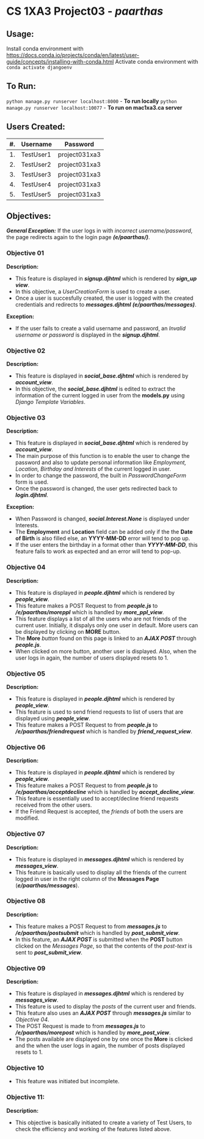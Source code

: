 # CS 1XA3 Project03 - ***paarthas***
## Usage:
Install conda environment with https://docs.conda.io/projects/conda/en/latest/user-guide/concepts/installing-with-conda.html
Activate conda environment with `conda activate djangoenv` 

## To Run:
`python manage.py runserver localhost:8000` - **To run locally**
`python manage.py runserver localhost:10077` - **To run on mac1xa3.ca server**

## Users Created:
#. | Username  | Password
-----| --------- | -------------
1. |TestUser1 | project031xa3
2. |TestUser2 | project031xa3
3. |TestUser3 | project031xa3
4. |TestUser4 | project031xa3
5. |TestUser5 | project031xa3

## Objectives:
***General Exception:*** If the user logs in with *incorrect username/password*, the page redirects again to the login page ***(e/paarthas/)***.
### Objective 01
**Description:**
- This feature is displayed in ***signup.djhtml*** which is rendered by ***sign_up view***.
- In this objective, a *UserCreationForm* is used to create a user. 
- Once a user is succesfully created, the user is logged with the created credentials and redirects to ***messages.djhtml*** ***(e/paarthas/messages)***.

**Exception:**
- If the user fails to create a valid username and password, an *Invalid username or password* is displayed in the ***signup.djhtml***.

### Objective 02
**Description:**
- This feature is displayed in ***social_base.djhtml*** which is rendered by ***account_view***.
- In this objective, the ***social_base.djhtml*** is edited to extract the information of the current logged in user from the **models.py** using *Django Template Variables*.

### Objective 03
**Description:**
- This feature is displayed in ***social_base.djhtml*** which is rendered by ***account_view***. 
- The main purpose of this function is to enable the user to change the password and also to update personal information like *Employment, Location, Birthday and Interests* of the current logged in user.
- In order to change the password, the built in *PasswordChangeForm* form is used. 
- Once the password is changed, the user gets redirected back to ***login.djhtml***. 

**Exception:**
- When Password is changed, ***social.Interest.None*** is displayed under Interests. 
- The **Employment** and **Location** field can be added only if the the **Date of Birth** is also filled else, an **YYYY-MM-DD** error will tend to pop up. 
- If the user enters the birthday in a format other than ***YYYY-MM-DD***, this feature fails to work as expected and an error will tend to pop-up. 

### Objective 04
**Description:**
- This feature is displayed in ***people.djhtml*** which is rendered by ***people_view***.
- This feature makes a POST Request to from ***people.js*** to ***/e/paarthas/moreppl*** which is handled by ***more_ppl_view***.
- This feature displays a list of all the users who are not friends of the current user. Initially, it dispalys only one user in default. More users can be displayed by clicking on **MORE** button. 
- The **More** *button* found on this page is linked to an ***AJAX POST*** through ***people.js***. 
- When clicked on more button, another user is displayed. Also, when the user logs in again, the number of users displayed resets to 1. 

### Objective 05
**Description:**
- This feature is displayed in ***people.djhtml*** which is rendered by ***people_view***. 
- This feature is used to send friend requests to list of users that are displayed using ***people_view***. 
- This feature makes a POST Request to from ***people.js*** to ***/e/paarthas/friendrequest*** which is handled by ***friend_request_view***. 

### Objective 06
**Description:**
- This feature is displayed in ***people.djhtml*** which is rendered by ***people_view***.
- This feature makes a POST Request to from ***people.js*** to ***/e/paarthas/acceptdecline*** which is handled by ***accept_decline_view***.
- This feature is essentially used to accept/decline friend requests received from the other users. 
- If the Friend Request is accepted, the *friends* of both the users are modified. 

### Objective 07
**Description:**
- This feature is displayed in ***messages.djhtml*** which is rendered by ***messages_view***.
- This feature is basically used to display all the friends of the current logged in user in the right column of the **Messages Page** (***e/paarthas/messages***). 

### Objective 08
**Description:**
- This feature makes a POST Request to from ***messages.js*** to ***/e/paarthas/postsubmit*** which is handled by ***post_submit_view***.
- In this feature, an ***AJAX POST*** is submitted when the **POST** button clicked on the *Messages Page*, so that the contents of the *post-text* is sent to ***post_submit_view***. 

### Objective 09
**Description:**
- This feature is displayed in ***messages.djhtml*** which is rendered by ***messages_view***. 
- This feature is used to display the *posts* of the current user and friends.
- This feature also uses an ***AJAX POST*** through ***messages.js*** similar to *Objective 04*. 
- The POST Request is made to from ***messages.js*** to ***/e/paarthas/morepost*** which is handled by ***more_post_view***.
- The posts available are displayed one by one once the **More** is clicked and the when the user logs in again, the number of posts displayed resets to 1.

### Objective 10
- This feature was initiated but incomplete. 

### Objective 11:
**Description:**
- This objective is basically initiated to create a variety of Test Users, to check the efficiency and working of the features listed above. 
